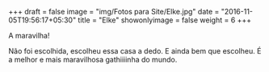 +++
draft = false
image = "img/Fotos para Site/Elke.jpg"
date = "2016-11-05T19:56:17+05:30"
title = "Elke"
showonlyimage = false
weight = 6
+++

A maravilha!
<!--more-->

Não foi escolhida, escolheu essa casa a dedo. E ainda bem que escolheu. É a melhor e mais maravilhosa gathiiiinha do mundo.
